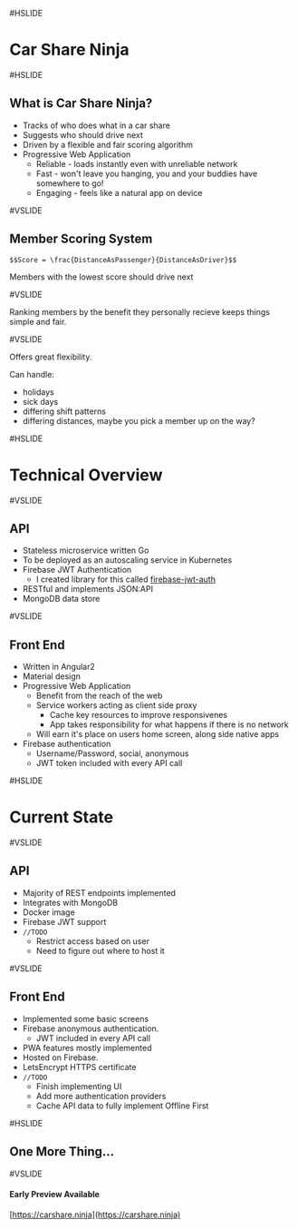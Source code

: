 #HSLIDE

# Car Share Ninja

#HSLIDE

## What is Car Share Ninja?

- Tracks of who does what in a car share <!-- .element: class="fragment" data-fragment-index="1" -->
- Suggests who should drive next <!-- .element: class="fragment" data-fragment-index="2" -->
- Driven by a flexible and fair scoring algorithm <!-- .element: class="fragment" data-fragment-index="3" -->
- Progressive Web Application <!-- .element: class="fragment" data-fragment-index="4" -->
  - Reliable - loads instantly even with unreliable network
  - Fast - won't leave you hanging, you and your buddies have somewhere to go!
  - Engaging - feels like a natural app on device

#VSLIDE

## Member Scoring System

`$$Score = \frac{DistanceAsPassenger}{DistanceAsDriver}$$`

Members with the lowest score should drive next <!-- .element: class="fragment" data-fragment-index="2" -->

#VSLIDE

Ranking members by the benefit they personally recieve keeps things simple and fair.

#VSLIDE

Offers great flexibility.<!-- .element: class="fragment" data-fragment-index="1" --> 

Can handle: <!-- .element: class="fragment" data-fragment-index="2" -->

- holidays <!-- .element: class="fragment" data-fragment-index="2" -->
- sick days <!-- .element: class="fragment" data-fragment-index="2" -->
- differing shift patterns <!-- .element: class="fragment" data-fragment-index="2" -->
- differing distances, maybe you pick a member up on the way? <!-- .element: class="fragment" data-fragment-index="2" -->

#HSLIDE

# Technical Overview

#VSLIDE

## API

- Stateless microservice written Go  <!-- .element: class="fragment" data-fragment-index="1" -->
- To be deployed as an autoscaling service in Kubernetes <!-- .element: class="fragment" data-fragment-index="2" -->
- Firebase JWT Authentication <!-- .element: class="fragment" data-fragment-index="3" -->
  - I created library for this called [firebase-jwt-auth](https://github.com/LewisWatson/firebase-jwt-auth)
- RESTful and implements JSON:API <!-- .element: class="fragment" data-fragment-index="4" -->
- MongoDB data store <!-- .element: class="fragment" data-fragment-index="5" -->

#VSLIDE

## Front End

- Written in Angular2  <!-- .element: class="fragment" data-fragment-index="1" -->
- Material design <!-- .element: class="fragment" data-fragment-index="2" -->
- Progressive Web Application <!-- .element: class="fragment" data-fragment-index="3" -->
  - Benefit from the reach of the web <!-- .element: class="fragment" data-fragment-index="4" -->
  - Service workers acting as client side proxy <!-- .element: class="fragment" data-fragment-index="5" -->
    - Cache key resources to improve responsivenes
    - App takes responsibility for what happens if there is no network
  - Will earn it's place on users home screen, along side native apps <!-- .element: class="fragment" data-fragment-index="6" -->
- Firebase authentication <!-- .element: class="fragment" data-fragment-index="7" -->
  - Username/Password, social, anonymous 
  - JWT token included with every API call

#HSLIDE

# Current State

#VSLIDE

## API

- Majority of REST endpoints implemented
- Integrates with MongoDB
- Docker image
- Firebase JWT support
- `//TODO` <!-- .element: class="fragment" data-fragment-index="1" -->
  - Restrict access based on user
  - Need to figure out where to host it

#VSLIDE

## Front End

- Implemented some basic screens
- Firebase anonymous authentication.
  - JWT included in every API call
- PWA features mostly implemented
- Hosted on Firebase.
- LetsEncrypt HTTPS certificate
- `//TODO` <!-- .element: class="fragment" data-fragment-index="1" -->
  - Finish implementing UI
  - Add more authentication providers
  - Cache API data to fully implement Offline First

#HSLIDE

## One More Thing...

#VSLIDE

#### Early Preview Available

[https://carshare.ninja](https://carshare.ninja)
